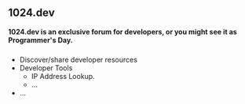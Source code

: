 ## 1024.dev
**1024.dev is an exclusive forum for developers, or you might see it as Programmer's Day.**
###
- Discover/share developer resources
- Developer Tools
  - IP Address Lookup.
  - ...
- ...